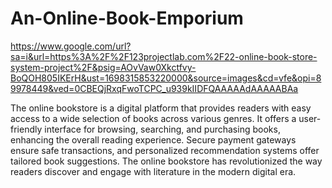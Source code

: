 # An-Online-Book-Emporium
https://www.google.com/url?sa=i&url=https%3A%2F%2F123projectlab.com%2F22-online-book-store-system-project%2F&psig=AOvVaw0Xkctfvy-BoQOH805IKErH&ust=1698315853220000&source=images&cd=vfe&opi=89978449&ved=0CBEQjRxqFwoTCPC_u939kIIDFQAAAAAdAAAAABAa

The online bookstore is a digital platform that provides readers with easy access to a wide selection of books across various genres. It offers a user-friendly interface for browsing, searching, and
purchasing books, enhancing the overall reading experience. Secure payment gateways ensure safe transactions, and personalized recommendation systems offer tailored book
suggestions. The online bookstore has revolutionized the way readers discover and engage with literature in the modern digital era.

